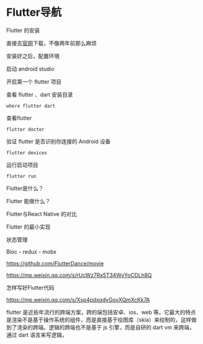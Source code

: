# Flutter导航



Flutter 的安装

直接去[官网](https://flutter.cn/docs/get-started/install/windows)下载，不像两年前那么麻烦

安装好之后，配置环境

启动 android studio

开启第一个 flutter 项目



查看 flutter 、dart 安装目录

```shell
where flutter dart
```



查看flutter

```shell
flutter doctor
```



验证 flutter 是否识别你连接的 Android 设备

```shell
flutter devices
```



运行启动项目

```shell
flutter run
```

































Flutter是什么？



Flutter 能做什么？



Flutter与React Native 的对比



Flutter 的最小实现


状态管理



Bloc - redux - mobx

https://github.com/FlutterDance/movie





https://mp.weixin.qq.com/s/rUcWz7Rx5T34WyYoCDLh8Q



怎样写好Flutter代码

https://mp.weixin.qq.com/s/Xsp4pdxqdyGovXQmXcKk7A





flutter 是近些年流行的跨端方案，跨的端包括安卓、ios、web 等。它最大的特点是渲染不是基于操作系统的组件，而是直接基于绘图库（skia）来绘制的，这样做到了渲染的跨端。逻辑的跨端也不是基于 js 引擎，而是自研的 dart vm 来跨端，通过 dart 语言来写逻辑，

